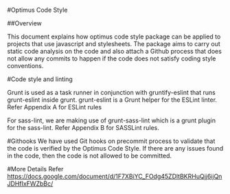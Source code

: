 #Optimus Code Style

##Overview

This document explains how optimus code style package can be applied to projects that use javascript and stylesheets. The package aims to carry out static code analysis on the code and also attach a Github process that does not allow any commits to happen if the code does not satisfy coding style conventions.

#Code style and linting

Grunt is used as a task runner in conjunction with gruntify-eslint that runs grunt-eslint inside grunt. grunt-eslint is a Grunt helper for the ESLint linter. Refer Appendix A for ESLint rules 

For sass-lint, we are making use of grunt-sass-lint which is a grunt plugin for the sass-lint.  Refer Appendix B for SASSLint rules.

#Githooks
We have used Git hooks on precommit process to validate that the code is verified by the Optimus Code Style. If there are any issues found in the code, then the code is not allowed to be committed.


#More Details
Refer https://docs.google.com/document/d/1F7XBiYC_FOdg45ZDltBKRHuQjj6ijQnJDHfIxFWZbBc/
